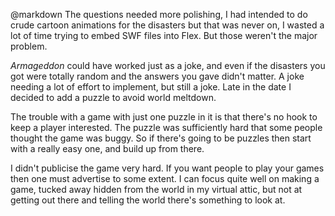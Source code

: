 @markdown
The questions needed more polishing, I had intended to do crude cartoon animations for the disasters but that was never on, I wasted a lot of time trying to embed SWF files into Flex.  But those weren't the major problem.

*Armageddon* could have worked just as a joke, and even if the disasters you got were totally random and the answers you gave didn't matter.  A joke needing a lot of effort to implement, but still a joke.  Late in the date I decided to add a puzzle to avoid world meltdown.

The trouble with a game with just one puzzle in it is that there's no hook to keep a player interested.  The puzzle was sufficiently hard that some people thought the game was buggy.  So if there's going to be puzzles then start with a really easy one, and build up from there.

I didn't publicise the game very hard.  If you want people to play your games then one must advertise to some extent.  I can focus quite well on making a game, tucked away hidden from the world in my virtual attic, but not at getting out there and telling the world there's something to look at.
